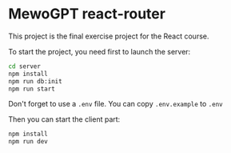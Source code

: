 # MewoGPT react-router

This project is the final exercise project for the React course.

To start the project, you need first to launch the server:

```bash
cd server
npm install
npm run db:init
npm run start
```

Don't forget to use a `.env` file. You can copy `.env.example` to `.env`

Then you can start the client part:
```bash
npm install
npm run dev
```
